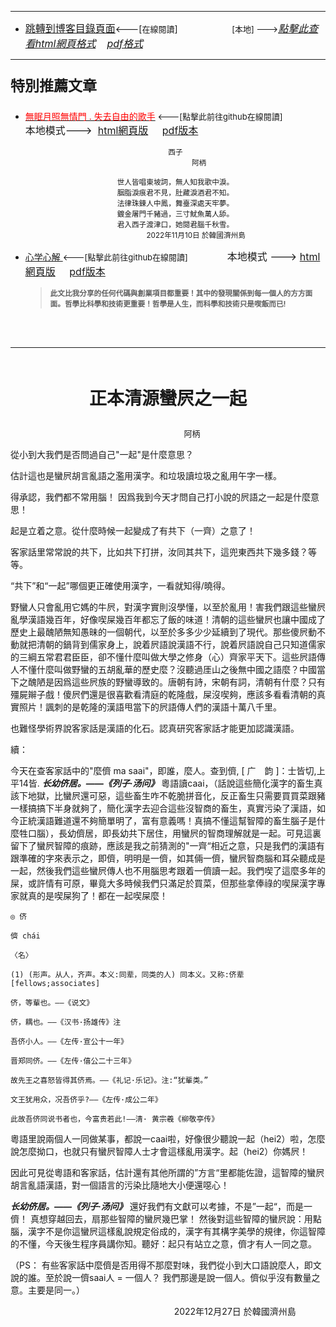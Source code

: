 ****
- [<font size=3>跳轉到博客目錄頁面</font>](../../tableOfContent.md)<---[<font size=2>在線閱讀</font>]&nbsp;&nbsp; &nbsp; &nbsp; &nbsp; &nbsp; &nbsp; &nbsp; &nbsp; &nbsp;&nbsp; &nbsp;  <font size=2> [本地] ---></font><font size=3>[*_點擊此查看html網頁格式_*](../../tableOfContent.html)&nbsp; &nbsp; [*_pdf格式_*](../../tableOfContent.md.pdf)</font>
****

### <p style="font-size: 23px; font-weight:900;">特別推薦文章</p>

- [<font color=red>無眠月照無情門 . 失去自由的歌手</font>](https://github.com/brianwchh/worldofheart/blob/main/md_and_html/%E7%84%A1%E7%9C%A0%E6%9C%88%E7%85%A7%E7%84%A1%E6%83%85%E9%96%80.md)<font size=2> <---[點擊此前往github在線閱讀]</font> &nbsp;&nbsp;&nbsp;&nbsp;&nbsp;&nbsp;&nbsp;&nbsp;&nbsp;&nbsp;&nbsp;&nbsp;&nbsp;&nbsp;&nbsp; <font size=3>本地模式---> &nbsp;[html網頁版](../../md_and_html/無眠月照無情門.html) &nbsp;&nbsp;&nbsp; [pdf版本](../../md_and_html/無眠月照無情門.md.pdf) </font>

    <div align=center>

    <sub>西子</br>&nbsp;&nbsp;&nbsp;&nbsp;&nbsp;&nbsp;&nbsp;&nbsp;&nbsp;&nbsp;&nbsp;&nbsp;&nbsp;&nbsp;&nbsp;&nbsp;&nbsp;&nbsp;&nbsp;&nbsp;&nbsp;&nbsp;&nbsp;阿柄</br></br>世人皆唱東坡詞，無人知我歌中淚。</br>胭脂淚痕君不見，肚藏淚酒君不知。</br>法律珠鍊人中鳳，舞臺深處天牢夢。</br>鍍金屠門千豬過，三寸魷魚萬人舔。</br>君入西子渡津口，她閱君腦千秋雪。</br>&nbsp;&nbsp;&nbsp;&nbsp;&nbsp;&nbsp;&nbsp;&nbsp;&nbsp;&nbsp;&nbsp;&nbsp;&nbsp;&nbsp;&nbsp;&nbsp;&nbsp;&nbsp;&nbsp;&nbsp;2022年11月10日 於韓國濟州島</sub>

    </div>
    
-  [心学心解 ](https://github.com/brianwchh/worldofheart/blob/main/md_and_html/%E5%BF%83%E5%AD%B8%E6%96%B0%E8%A7%A3.md)<font size=2><---[點擊此前往github在線閱讀]</font>&nbsp;&nbsp;&nbsp;&nbsp;&nbsp;&nbsp;&nbsp;&nbsp;&nbsp;&nbsp;&nbsp;&nbsp;&nbsp;&nbsp;&nbsp; <font size=3>本地模式 --->&nbsp;[html網頁版](../../md_and_html/心學新解.html) &nbsp;&nbsp;&nbsp; [pdf版本](../../md_and_html/心學新解.md.pdf) </font>

    > **<sub>此文比我分享的任何代碼與創業項目都重要！其中的發現關係到每一個人的方方面面。哲學比科學和技術更重要！哲學是人生，而科學和技術只是喫飯而已!</sub>**

    </br>
    </br>

****

</br>


<p align="center" style="font-size: 28px;font-weight: 800">正本清源蠻屄之一起</p>

<p align="center" style="font-size: small;">&nbsp;&nbsp;&nbsp;&nbsp;&nbsp;&nbsp;&nbsp;&nbsp;&nbsp;&nbsp;&nbsp;&nbsp;&nbsp;&nbsp;&nbsp;&nbsp;&nbsp;&nbsp;&nbsp;&nbsp; 阿柄</p>


從小到大我們是否問過自己"一起"是什麼意思？    

估計這也是蠻屄胡言亂語之濫用漢字。和垃圾讀垃圾之亂用午字一樣。  

得承認，我們都不常用腦！ 因爲我到今天才問自己打小說的屄語之一起是什麼意思！   

起是立着之意。從什麼時候一起變成了有共下（一齊）之意了！   

客家話里常常說的共下，比如共下打拼，汝同其共下，這兜東西共下幾多錢？等等。

“共下”和“一起”哪個更正確使用漢字，一看就知得/曉得。

野蠻人只會亂用它媽的牛屄，對漢字實則沒學懂，以至於亂用！害我們跟這些蠻屄亂學漢語幾百年，好像喫屎幾百年都忘了飯的味道！清朝的這些蠻屄也讓中國成了歷史上最醜陋無知愚昧的一個朝代，以至於多多少少延續到了現代。那些傻屄動不動就把清朝的鍋背到儒家身上，說着屄語說漢語不行，說着屄語說自己只知道儒家的三綱五常君君臣臣，卻不懂什麼叫做大學之修身（心）齊家平天下。這些屄語傳人不懂什麼叫做野蠻的五胡亂華的歷史麼？沒聽過厓山之後無中國之語麼？中國當下之醜陋是因爲這些屄族的野蠻導致的。唐朝有詩，宋朝有詞，清朝有什麼？只有殭屍辮子戲！傻屄們還是很喜歡看清庭的乾隆戲，屎沒喫夠，應該多看看清朝的真實照片！諷刺的是乾隆的漢語甩當下的屄語傳人們的漢語十萬八千里。

也難怪學術界說客家話是漢語的化石。認真研究客家話才能更加認識漢語。

續：  

今天在查客家話中的"麼儕 ma saai"，即誰，麼人。查到儕, [ 广　韵 ]：士皆切,上平14皆. ***_长幼侪居。——《列子·汤问》_*** 粵語讀caai，（話說這些簡化漢字的畜生真該下地獄，比蠻屄還可惡，這些畜生咋不乾脆拼音化，反正畜生只需要買買菜跟豬一樣搞搞下半身就夠了，簡化漢字去迎合這些沒智商的畜生，真實污染了漢語，如今正統漢語難道還不夠簡單明了，富有意義嗎！真搞不懂這幫智障的畜生腦子是什麼牲口腦），長幼儕居，即長幼共下居住，用蠻屄的智商理解就是一起。可見這裏留下了蠻屄智障的痕跡，應該是我之前猜測的"一齊“相近之意，只是我們的漢語有跟準確的字來表示之，即儕，明明是一儕，如其倆一儕，蠻屄智商腦和耳朵聽成是一起，然後我們這些蠻屄傳人也不用腦思考跟着一儕讀一起。我們喫了這麼多年的屎，或許情有可原，畢竟大多時候我們只滿足於買菜，但那些拿俸祿的喫屎漢字專家就真的是喫屎狗了！都在一起喫屎麼！  

    ◎ 侪

    儕 chái 

    〈名〉

    (1) (形声。从人，齐声。本义:同辈，同类的人) 同本义。又称:侪辈 [fellows;associates]

    侪，等輩也。——《说文》

    侪，耦也。——《汉书·扬雄传》注

    吾侪小人。——《左传·宣公十一年》

    晋郑同侪。——《左传·僖公二十三年》

    故先王之喜怒皆得其侪焉。——《礼记·乐记》。注:“犹輩类。”

    文王犹用众，况吾侪乎?——《左传·成公二年》

    此故吾侪同说书者也，今富贵若此!——清· 黄宗羲《柳敬亭传》

粵語里說兩個人一同做某事，都說一caai啦，好像很少聽說一起（hei2）啦，怎麼說怎麼拗口，也就只有蠻屄智障人士才會這樣亂用漢字。起（hei2）你媽屄！  

因此可見從粵語和客家話，估計還有其他所謂的”方言“里都能佐證，這智障的蠻屄胡言亂語漢語，對一個語言的污染比隨地大小便還噁心！

***_长幼侪居。——《列子·汤问》_*** 還好我們有文獻可以考據，不是”一起“，而是一儕！ 真想穿越回去，扇那些智障的蠻屄幾巴掌！ 然後對這些智障的蠻屄說：用點腦，漢字不是你這蠻屄這樣亂說規定俗成的，漢字有其構字美學的規律，你這智障的不懂，今天後生程序員講你知。聽好：起只有站立之意，儕才有人一同之意。

（PS： 有些客家話中麼儕是否用得不那麼對味，我們從小到大口語說麼人，即文說的誰。至於說一儕saai人 = 一個人？ 我們那邊是說一個人。儕似乎沒有數量之意。主要是同一。）

<p align="right"> 2022年12月27日 於韓國濟州島 &nbsp;&nbsp;&nbsp;&nbsp;&nbsp;&nbsp;&nbsp;&nbsp;&nbsp;&nbsp;&nbsp; </p>  

